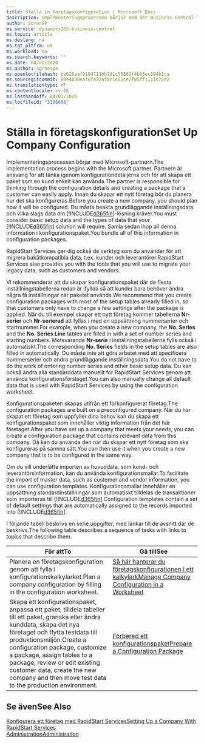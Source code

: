 ```yaml
---
title: Ställa in företagskonfiguration | Microsoft Docs
description: Implementeringsprocessen börjar med det Business Central-lösningen kräver. Samla sedan ihop all denna information i konfigurationspaket.
author: SorenGP
ms.service: dynamics365-business-central
ms.topic: article
ms.devlang: na
ms.tgt_pltfrm: na
ms.workload: na
ms.search.keywords: ''
ms.date: 04/01/2020
ms.author: sgroespe
ms.openlocfilehash: be626aaf9184711bb101c50382f4b85ec394b1ca
ms.sourcegitcommit: 88e4b30eaf6fa32af0c1452ce2f85ff1111c75e2
ms.translationtype: HT
ms.contentlocale: sv-SE
ms.lasthandoff: 04/01/2020
ms.locfileid: "3186698"
---
```

# <a name="set-up-company-configuration"></a><span data-ttu-id="dd98d-104">Ställa in företagskonfiguration</span><span class="sxs-lookup"><span data-stu-id="dd98d-104">Set Up Company Configuration</span></span>
<span data-ttu-id="dd98d-105">Implementeringsprocessen börjar med Microsoft-partnern.</span><span class="sxs-lookup"><span data-stu-id="dd98d-105">The implementation process begins with the Microsoft partner.</span></span> <span data-ttu-id="dd98d-106">Partnern är ansvarig för att tänka igenom konfigurationdetaljerna och för att skapa ett paket som en kund enkelt kan använda.</span><span class="sxs-lookup"><span data-stu-id="dd98d-106">The partner is responsible for thinking through the configuration details and creating a package that a customer can easily apply.</span></span> <span data-ttu-id="dd98d-107">Innan du skapar ett nytt företag bör du planera hur det ska konfigureras.</span><span class="sxs-lookup"><span data-stu-id="dd98d-107">Before you create a new company, you should plan how it will be configured.</span></span> <span data-ttu-id="dd98d-108">Du måste beakta grundläggande inställningsdata och vilka slags data din [!INCLUDE[d365fin](includes/d365fin_md.md)]-lösning kräver.</span><span class="sxs-lookup"><span data-stu-id="dd98d-108">You must consider basic setup data and the types of data that your [!INCLUDE[d365fin](includes/d365fin_md.md)] solution will require.</span></span> <span data-ttu-id="dd98d-109">Samla sedan ihop all denna information i konfigurationspaket.</span><span class="sxs-lookup"><span data-stu-id="dd98d-109">You bundle all of this information in configuration packages.</span></span>

<span data-ttu-id="dd98d-110">RapidStart Services ger dig också de verktyg som du använder för att migrera bakåtkompatibla data, t.ex. kunder och leverantörer.</span><span class="sxs-lookup"><span data-stu-id="dd98d-110">RapidStart Services also provides you with the tools that you will use to migrate your legacy data, such as customers and vendors.</span></span>  

<span data-ttu-id="dd98d-111">Vi rekommenderar att du skapar konfigurationspaket där de flesta inställningstabellerna redan är ifyllda så att kunder bara behöver ändra några få inställningar när paketet används.</span><span class="sxs-lookup"><span data-stu-id="dd98d-111">We recommend that you create configuration packages with most of the setup tables already filled in, so that customers only have to change a few settings after the package is applied.</span></span> <span data-ttu-id="dd98d-112">När du till exempel skapar ett nytt företag kommer tabellerna **Nr-serier** och **Nr-serierad** att fyllas i med en uppsättning nummerserier och startnummer.</span><span class="sxs-lookup"><span data-stu-id="dd98d-112">For example, when you create a new company, the **No. Series** and the **No. Series Line** tables are filled in with a set of number series and starting numbers.</span></span> <span data-ttu-id="dd98d-113">Motsvarande **Nr-serie** i inställningstabellerna fylls också i automatiskt.</span><span class="sxs-lookup"><span data-stu-id="dd98d-113">The corresponding **No. Series** fields in the setup tables are also filled in automatically.</span></span> <span data-ttu-id="dd98d-114">Du måste inte att göra arbetet med att specificera nummerserier och andra grundläggande inställningsdata.</span><span class="sxs-lookup"><span data-stu-id="dd98d-114">You do not have to do the work of entering number series and other basic setup data.</span></span> <span data-ttu-id="dd98d-115">Du kan också ändra alla standarddata manuellt för RapidStart Services genom att använda konfigurationsförslaget.</span><span class="sxs-lookup"><span data-stu-id="dd98d-115">You can also manually change all default data that is used with RapidStart Services by using the configuration worksheet.</span></span>  

<span data-ttu-id="dd98d-116">Konfigurationspaketen skapas utifrån ett förkonfigurerat företag.</span><span class="sxs-lookup"><span data-stu-id="dd98d-116">The configuration packages are built on a preconfigured company.</span></span> <span data-ttu-id="dd98d-117">När du har skapat ett företag som uppfyller dina behov kan du skapa ett konfigurationspaket som innehåller viktig information från det här företaget.</span><span class="sxs-lookup"><span data-stu-id="dd98d-117">After you have set up a company that meets your needs, you can create a configuration package that contains relevant data from this company.</span></span> <span data-ttu-id="dd98d-118">Då kan du använda den när du skapar ett nytt företag som ska konfigureras på samma sätt.</span><span class="sxs-lookup"><span data-stu-id="dd98d-118">You can then use it when you create a new company that is to be configured in the same way.</span></span>  

<span data-ttu-id="dd98d-119">Om du vill underlätta importen av huvuddata, som kund- och leverantörsinformation, kan du använda konfigurationsmallar.</span><span class="sxs-lookup"><span data-stu-id="dd98d-119">To facilitate the import of master data, such as customer and vendor information, you can use configuration templates.</span></span> <span data-ttu-id="dd98d-120">Konfigurationsmallar innehåller en uppsättning standardinställningar som automatiskt tilldelas de transaktioner som importeras till [!INCLUDE[d365fin](includes/d365fin_md.md)].</span><span class="sxs-lookup"><span data-stu-id="dd98d-120">Configuration templates contain a set of default settings that are automatically assigned to the records imported into [!INCLUDE[d365fin](includes/d365fin_md.md)].</span></span>

<span data-ttu-id="dd98d-121">I följande tabell beskrivs en serie uppgifter, med länkar till de avsnitt där de beskrivs.</span><span class="sxs-lookup"><span data-stu-id="dd98d-121">The following table describes a sequence of tasks with links to topics that describe them.</span></span>

|<span data-ttu-id="dd98d-122">**För att**</span><span class="sxs-lookup"><span data-stu-id="dd98d-122">**To**</span></span>|<span data-ttu-id="dd98d-123">**Gå till**</span><span class="sxs-lookup"><span data-stu-id="dd98d-123">**See**</span></span>|  
|------------|-------------|  
|<span data-ttu-id="dd98d-124">Planera en företagskonfiguration genom att fylla i konfigurationskalkylarket.</span><span class="sxs-lookup"><span data-stu-id="dd98d-124">Plan a company configuration by filling in the configuration worksheet.</span></span>|[<span data-ttu-id="dd98d-125">Så här hanterar du företagskonfigurationen i ett kalkylark</span><span class="sxs-lookup"><span data-stu-id="dd98d-125">Manage Company Configuration in a Worksheet</span></span>](admin-how-to-manage-company-configuration-in-a-worksheet.md)|  
|<span data-ttu-id="dd98d-126">Skapa ett konfigurationspaket, anpassa ett paket, tilldela tabeller till ett paket, granska eller ändra kunddata, skapa det nya företaget och flytta testdata till produktionsmiljön.</span><span class="sxs-lookup"><span data-stu-id="dd98d-126">Create a configuration package, customize a package, assign tables to a package, review or edit existing customer data, create the new company and then move test data to the production environment.</span></span>|[<span data-ttu-id="dd98d-127">Förbered ett konfigurationspaket</span><span class="sxs-lookup"><span data-stu-id="dd98d-127">Prepare a Configuration Package</span></span>](admin-how-to-prepare-a-configuration-package.md)| 

## <a name="see-also"></a><span data-ttu-id="dd98d-128">Se även</span><span class="sxs-lookup"><span data-stu-id="dd98d-128">See Also</span></span>  
[<span data-ttu-id="dd98d-129">Konfigurera ett företag med RapidStart Services</span><span class="sxs-lookup"><span data-stu-id="dd98d-129">Setting Up a Company With RapidStart Services</span></span>](admin-set-up-a-company-with-rapidstart.md)  
[<span data-ttu-id="dd98d-130">Administration</span><span class="sxs-lookup"><span data-stu-id="dd98d-130">Administration</span></span>](admin-setup-and-administration.md)
